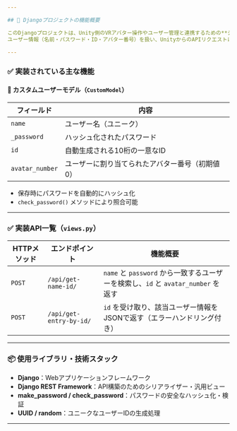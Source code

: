 ```yaml
---

## 🧩 Djangoプロジェクトの機能概要

このDjangoプロジェクトは、Unity側のVRアバター操作やユーザー管理と連携するための**シンプルな認証・情報取得用APIサーバー**です。  
ユーザー情報（名前・パスワード・ID・アバター番号）を扱い、UnityからのAPIリクエストに応じてデータを返す機能を備えています。

---
```


### ✅ 実装されている主な機能

#### 🔹 カスタムユーザーモデル（`CustomModel`）

| フィールド        | 内容                                           |
|------------------|------------------------------------------------|
| `name`           | ユーザー名（ユニーク）                         |
| `_password`      | ハッシュ化されたパスワード                     |
| `id`             | 自動生成される10桁の一意なID                   |
| `avatar_number`  | ユーザーに割り当てられたアバター番号（初期値0）|

- 保存時にパスワードを自動的にハッシュ化
- `check_password()` メソッドにより照合可能

---

### ✅ 実装API一覧（`views.py`）

| HTTPメソッド | エンドポイント               | 機能概要                                                             |
|--------------|-------------------------------|----------------------------------------------------------------------|
| `POST`       | `/api/get-name-id/`           | `name` と `password` から一致するユーザーを検索し、`id` と `avatar_number` を返す |
| `POST`       | `/api/get-entry-by-id/`       | `id` を受け取り、該当ユーザー情報をJSONで返す（エラーハンドリング付き） |

---

### 📦 使用ライブラリ・技術スタック

- **Django**：Webアプリケーションフレームワーク
- **Django REST Framework**：API構築のためのシリアライザー・汎用ビュー
- **make_password / check_password**：パスワードの安全なハッシュ化・検証
- **UUID / random**：ユニークなユーザーIDの生成処理

---


